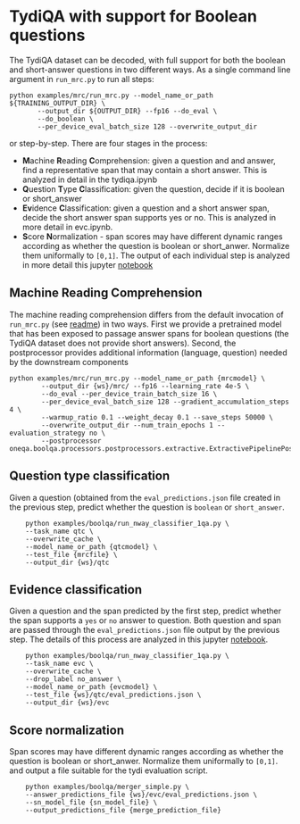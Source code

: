 # TydiQA with support for Boolean questions

The TydiQA dataset can be decoded, with full support for both the boolean and short-answer questions in two different ways.
As a single command line argument in `run_mrc.py` to run all steps:

```shell
python examples/mrc/run_mrc.py --model_name_or_path ${TRAINING_OUTPUT_DIR} \
       --output_dir ${OUTPUT_DIR} --fp16 --do_eval \
       --do_boolean \
       --per_device_eval_batch_size 128 --overwrite_output_dir
```
or step-by-step.
There are four stages in the process:
- **M**achine **R**eading **C**omprehension: given a question and and answer, find a representative span that may contain a short answer. This is analyzed in detail in the tydiqa.ipynb
- **Q**uestion **T**ype **C**lassification: given the question, decide if it is boolean or short_answer
- **Ev**idence **C**lassification: given a question and a short answer span, decide the short answer span supports yes or no. This is analyzed in more detail in evc.ipynb.
- **S**core **N**ormalization - span scores may have different dynamic ranges according as whether the question is boolean or short_anwer. Normalize them uniformally to `[0,1]`.
The output of each individual step is analyzed in more detail this jupyter [notebook](../../notebooks/boolqa/eval_predictions.ipynb)

## Machine Reading Comprehension

The machine reading comprehension differs from the default invocation of `run_mrc.py` (see [readme](../mrc/README.md))
in two ways.  First we provide a pretrained model that has been exposed to passage answer spans for boolean questions (the TydiQA
dataset does not provide short answers).  Second, the postprocessor provides additional information (language, question)
needed by the downstream components

```shell
python examples/mrc/run_mrc.py --model_name_or_path {mrcmodel} \
        --output_dir {ws}/mrc/ --fp16 --learning_rate 4e-5 \
        --do_eval --per_device_train_batch_size 16 \
        --per_device_eval_batch_size 128 --gradient_accumulation_steps 4 \
        --warmup_ratio 0.1 --weight_decay 0.1 --save_steps 50000 \
        --overwrite_output_dir --num_train_epochs 1 --evaluation_strategy no \
        --postprocessor oneqa.boolqa.processors.postprocessors.extractive.ExtractivePipelinePostProcessor
```

## Question type classification

Given a question (obtained from the `eval_predictions.json` file created in the previous step, predict
whether the question is `boolean` or `short_answer`.

```shell
    python examples/boolqa/run_nway_classifier_1qa.py \
    --task_name qtc \
    --overwrite_cache \
    --model_name_or_path {qtcmodel} \
    --test_file {mrcfile} \
    --output_dir {ws}/qtc
```
## Evidence classification

Given a question and the span predicted by the first step, predict whether the span supports
a `yes` or `no` answer to question.  Both question and span are passed through the `eval_predictions.json`
file output by the previous step.  The details of this process are analyzed in this jupyter [notebook](../../notebooks/boolqa/evc.ipynb).

```shell
    python examples/boolqa/run_nway_classifier_1qa.py \
    --task_name evc \
    --overwrite_cache \
    --drop_label no_answer \
    --model_name_or_path {evcmodel} \
    --test_file {ws}/qtc/eval_predictions.json \
    --output_dir {ws}/evc
```

## Score normalization

Span scores may have different dynamic ranges according as whether the question is boolean or short_anwer. Normalize them uniformally to `[0,1]`.
and output a file suitable for the tydi evaluation script.

```shell
    python examples/boolqa/merger_simple.py \
    --answer_predictions_file {ws}/evc/eval_predictions.json \
    --sn_model_file {sn_model_file} \
    --output_predictions_file {merge_prediction_file}
```
